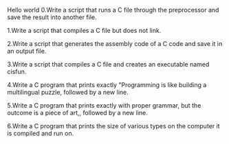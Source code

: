 Hello world
0.Write a script that runs a C file through the preprocessor and save the result into another file.

1.Write a script that compiles a C file but does not link.

2.Write a script that generates the assembly code of a C code and save it in an output file.

3.Write a script that compiles a C file and creates an executable named cisfun.

4.Write a C program that prints exactly "Programming is like building a multilingual puzzle, followed by a new line.

5.Write a C program that prints exactly with proper grammar, but the outcome is a piece of art,, followed by a new line.

6.Write a C program that prints the size of various types on the computer it is compiled and run on.

